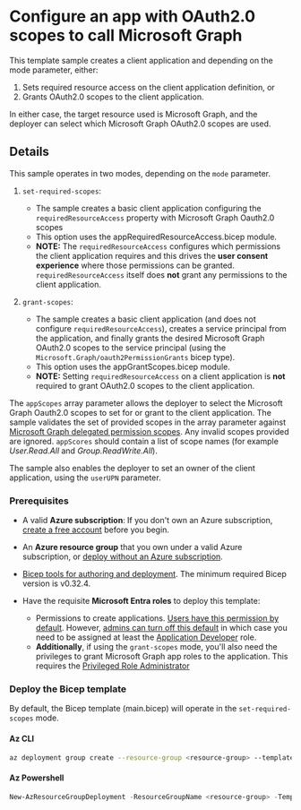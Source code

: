 # Configure an app with OAuth2.0 scopes to call Microsoft Graph

This template sample creates a client application and depending on the mode parameter, either:

1. Sets required resource access on the client application definition, or
2. Grants OAuth2.0 scopes to the client application.

In either case, the target resource used is Microsoft Graph, and the deployer can select which Microsoft Graph OAuth2.0 scopes are used.

## Details

This sample operates in two modes, depending on the `mode` parameter.

1. `set-required-scopes`:

   - The sample creates a basic client application configuring the `requiredResourceAccess` property with Microsoft Graph Oauth2.0 scopes
   - This option uses the appRequiredResourceAccess.bicep module.
   - **NOTE:** The `requiredResourceAccess` configures which permissions the client application requires and this drives the **user consent experience** where those permissions can be granted. `requiredResourceAccess` itself does **not** grant any permissions to the client application.

2. `grant-scopes`:

   - The sample creates a basic client application (and does not configure `requiredResourceAccess`), creates a service principal from the application, and finally grants the desired Microsoft Graph OAuth2.0 scopes to the service principal (using the `Microsoft.Graph/oauth2PermissionGrants` bicep type).
   - This option uses the appGrantScopes.bicep module.
   - **NOTE:** Setting `requiredResourceAccess` on a client application is **not** required to grant OAuth2.0 scopes to the client application.

The `appScopes` array parameter allows the deployer to select the Microsoft Graph Oauth2.0 scopes to set for or grant to the client application. The sample validates the set of provided scopes in the array parameter against [Microsoft Graph delegated permission scopes][graph-permissions]. Any invalid scopes provided are ignored. `appScores` should contain a list of scope names (for example *User.Read.All* and *Group.ReadWrite.All*).

The sample also enables the deployer to set an owner of the client application, using the `userUPN` parameter.

### Prerequisites

- A valid **Azure subscription**: If you don't own an Azure subscription, [create a free account](https://azure.microsoft.com/free/) before you begin.
- An **Azure resource group** that you own under a valid Azure subscription, or [deploy without an Azure subscription][no-azure-sub].
- [Bicep tools for authoring and deployment](https://learn.microsoft.com/graph/templates/quickstart-install-bicep-tools). The minimum required Bicep version is v0.32.4.
- Have the requisite **Microsoft Entra roles** to deploy this template:

  - Permissions to create applications. [Users have this permission by default](https://learn.microsoft.com/entra/fundamentals/users-default-permissions#compare-member-and-guest-default-permissions). However, [admins can turn off this default](https://learn.microsoft.com/entra/fundamentals/users-default-permissions#restrict-member-users-default-permissions) in which case you need to be assigned at least the [Application Developer](https://learn.microsoft.com/entra/identity/role-based-access-control/permissions-reference#application-developer) role.
  - **Additionally**, if using the `grant-scopes` mode, you'll also need the privileges to grant Microsoft Graph app roles to the application. This requires the [Privileged Role Administrator][priv-role-admin]

### Deploy the Bicep template

By default, the Bicep template (main.bicep) will operate in the `set-required-scopes` mode.

#### Az CLI

```sh
az deployment group create --resource-group <resource-group> --template-file main.bicep --parameter date='2025-01-24' appScopes="['User.Read','Application.Read.All']"
```

#### Az Powershell

```powershell
New-AzResourceGroupDeployment -ResourceGroupName <resource-group> -TemplateFile .\main.bicep -date "2025-01-24" -appScopes @('User.Read','Application.Read.All')
```

[priv-role-admin]:https://learn.microsoft.com/entra/identity/role-based-access-control/permissions-reference#privileged-role-administrator
[graph-permissions]:https://learn.microsoft.com/graph/permissions-reference
[no-azure-sub]:https://learn.microsoft.com/graph/templates/how-to-deploy-without-azure-sub?view=graph-bicep-1.0&tabs=CLI

